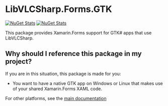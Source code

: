 # LibVLCSharp.Forms.GTK

[![NuGet Stats](https://img.shields.io/nuget/v/LibVLCSharp.Forms.GTK.svg)](https://www.nuget.org/packages/LibVLCSharp.Forms.GTK)
[![NuGet Stats](https://img.shields.io/nuget/dt/LibVLCSharp.Forms.GTK.svg)](https://www.nuget.org/packages/LibVLCSharp.Forms.GTK)

This package provides Xamarin.Forms support for GTK# apps that use LibVLCSharp.

## Why should I reference this package in my project?

If you are in this situation, this package is made for you:

- You want to have a native GTK app on Windows or Linux that makes use of your shared Xamarin.Forms XAML code.

For other platforms, see the [main documentation](../README.md)